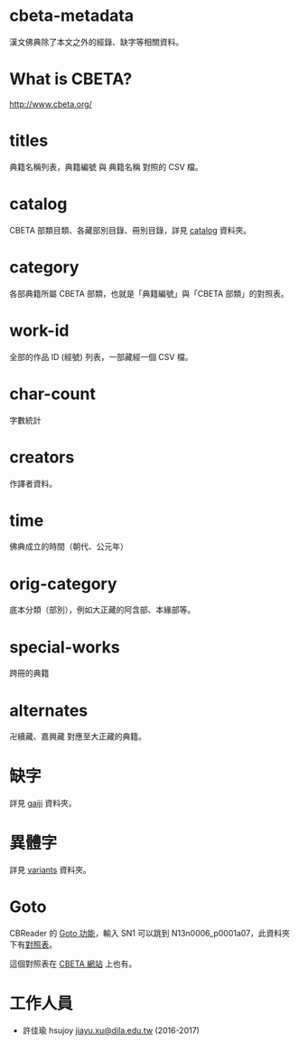 # cbeta-metadata

漢文佛典除了本文之外的經錄、缺字等相關資料。

# What is CBETA?

http://www.cbeta.org/

# titles

典籍名稱列表，典籍編號 與 典籍名稱 對照的 CSV 檔。

# catalog

CBETA 部類目類、各藏部別目錄、冊別目錄，詳見 [catalog](catalog) 資料夾。

# category

各部典籍所屬 CBETA 部類，也就是「典籍編號」與「CBETA 部類」的對照表。

# work-id

全部的作品 ID (經號) 列表，一部藏經一個 CSV 檔。

# char-count

字數統計

# creators

作譯者資料。

# time

佛典成立的時間（朝代、公元年）

# orig-category

底本分類（部別），例如大正藏的阿含部、本緣部等。

# special-works

跨冊的典籍

# alternates

卍續藏、嘉興藏 對應至大正藏的典籍。

# 缺字

詳見 [gaiji](gaiji) 資料夾。

# 異體字

詳見 [variants](variants) 資料夾。

# Goto

CBReader 的 [Goto 功能](http://www.cbeta.org/cbreader/help/cbr_qselect.htm)，輸入 SN1 可以跳到 N13n0006_p0001a07，此資料夾下有[對照表](goto/goto-list.txt)。

這個對照表在 [CBETA 網站](http://www.cbeta.org/cbreader/help/GotoList.txt) 上也有。

# 工作人員

* 許佳瑜 hsujoy <jiayu.xu@dila.edu.tw> (2016-2017)